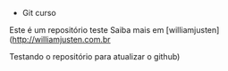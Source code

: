 * Git curso

Este é um repositório teste
Saiba mais em [williamjusten](http://williamjusten.com.br

Testando o repositório para atualizar o github)
